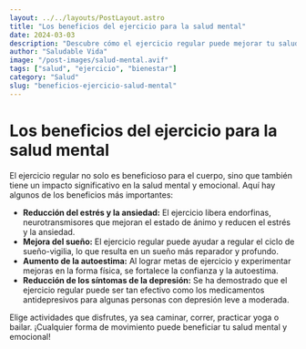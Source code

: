 ```yaml
---
layout: ../../layouts/PostLayout.astro
title: "Los beneficios del ejercicio para la salud mental"
date: 2024-03-03
description: "Descubre cómo el ejercicio regular puede mejorar tu salud mental y emocional."
author: "Saludable Vida"
image: "/post-images/salud-mental.avif"
tags: ["salud", "ejercicio", "bienestar"]
category: "Salud"
slug: "beneficios-ejercicio-salud-mental"
---
```


# Los beneficios del ejercicio para la salud mental

El ejercicio regular no solo es beneficioso para el cuerpo, sino que también tiene un impacto significativo en la salud mental y emocional. Aquí hay algunos de los beneficios más importantes:

- **Reducción del estrés y la ansiedad:** El ejercicio libera endorfinas, neurotransmisores que mejoran el estado de ánimo y reducen el estrés y la ansiedad.
- **Mejora del sueño:** El ejercicio regular puede ayudar a regular el ciclo de sueño-vigilia, lo que resulta en un sueño más reparador y profundo.
- **Aumento de la autoestima:** Al lograr metas de ejercicio y experimentar mejoras en la forma física, se fortalece la confianza y la autoestima.
- **Reducción de los síntomas de la depresión:** Se ha demostrado que el ejercicio regular puede ser tan efectivo como los medicamentos antidepresivos para algunas personas con depresión leve a moderada.

Elige actividades que disfrutes, ya sea caminar, correr, practicar yoga o bailar. ¡Cualquier forma de movimiento puede beneficiar tu salud mental y emocional!
